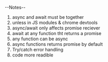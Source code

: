 --Notes--
1. async and await must be together 
2. unless in JS modules & chrome devtools
3. async/await only affects promise reciever
4. await at any function tht  returns a promise
5. any function can be async
6. async functions returns promise by default
7. Try/catch error handling
8. code more readible